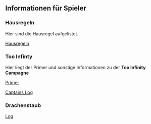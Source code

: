 ## Informationen für Spieler

### Hausregeln

Hier sind die Hausregel aufgelistet.

[Hausregeln](hausregeln.md)

### Too Infinty

Hier liegt der Primer und sonstige Informationen zu der **Too Infinity Campagne**

[Primer](./to-infinity/primer.md)

[Captains Log](./to-infinity/captains-log.md)

### Drachenstaub

[Log](./drachenstaub/log.md)